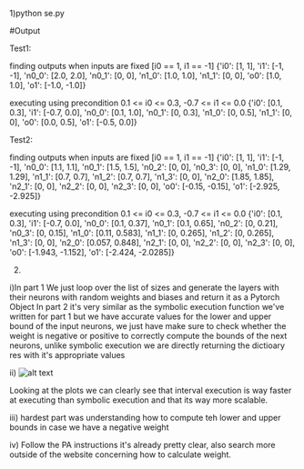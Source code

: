 1)python se.py

#Output

Test1:


 finding outputs when inputs are fixed [i0 == 1, i1 == -1]
{'i0': [1, 1], 'i1': [-1, -1], 'n0_0': [2.0, 2.0], 'n0_1': [0, 0], 'n1_0': [1.0, 1.0], 'n1_1': [0, 0], 'o0': [1.0, 1.0], 'o1': [-1.0, -1.0]}

executing using precondition 0.1 <= i0 <= 0.3, -0.7 <= i1 <= 0.0
{'i0': [0.1, 0.3], 'i1': [-0.7, 0.0], 'n0_0': [0.1, 1.0], 'n0_1': [0, 0.3], 'n1_0': [0, 0.5], 'n1_1': [0, 0], 'o0': [0.0, 0.5], 'o1': [-0.5, 0.0]}


Test2:


 finding outputs when inputs are fixed [i0 == 1, i1 == -1]
{'i0': [1, 1], 'i1': [-1, -1], 'n0_0': [1.1, 1.1], 'n0_1': [1.5, 1.5], 'n0_2': [0, 0], 'n0_3': [0, 0], 'n1_0': [1.29, 1.29], 'n1_1': [0.7, 0.7], 'n1_2': [0.7, 0.7], 'n1_3': [0, 0], 'n2_0': [1.85, 1.85], 'n2_1': [0, 0], 'n2_2': [0, 0], 'n2_3': [0, 0], 'o0': [-0.15, -0.15], 'o1': [-2.925, -2.925]}

executing using precondition 0.1 <= i0 <= 0.3, -0.7 <= i1 <= 0.0
{'i0': [0.1, 0.3], 'i1': [-0.7, 0.0], 'n0_0': [0.1, 0.37], 'n0_1': [0.1, 0.65], 'n0_2': [0, 0.21], 'n0_3': [0, 0.15], 'n1_0': [0.11, 0.583], 'n1_1': [0, 0.265], 'n1_2': [0, 0.265], 'n1_3': [0, 0], 'n2_0': [0.057, 0.848], 'n2_1': [0, 0], 'n2_2': [0, 0], 'n2_3': [0, 0], 'o0': [-1.943, -1.152], 'o1': [-2.424, -2.0285]}





2) 

i)In part 1 We just loop over the list of sizes and generate  the layers with their neurons with random weights and biases and return 
  it as a Pytorch Object
  In part 2 it's very similar as the symbolic execution function we've written for part 1 but we have accurate values for the lower and upper bound of the input neurons, we just have make sure to check whether the weight is negative or positive to correctly compute the bounds of the next neurons, unlike symbolic execution we are directly returning the dictioary res with it's appropriate values


ii)
![alt text](https://i.imgur.com/Fh9GKef.png)

 Looking at the plots we can clearly see that interval execution is way faster at executing than symbolic execution and that its way more scalable.

iii) hardest part was understanding how to compute teh lower and upper bounds in case we have a negative weight

iv) Follow the PA instructions it's already pretty clear, also search more outside of the website concerning how to calculate weight. 